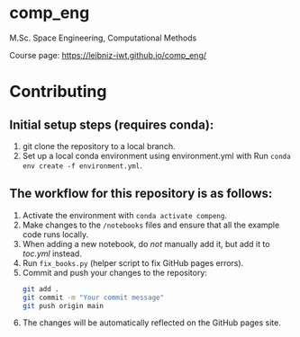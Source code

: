 # comp_eng
M.Sc. Space Engineering, Computational Methods

Course page: https://leibniz-iwt.github.io/comp_eng/


# Contributing

## Initial setup steps (requires conda):
1. git clone the repository to a local branch.
2. Set up a local conda environment using environment.yml with
Run `conda env create -f environment.yml`.

## The workflow for this repository is as follows:
1. Activate the environment with `conda activate compeng`.
2. Make changes to the `/notebooks` files and ensure that all the example code runs locally.
3. When adding a new notebook, do _not_ manually add it, but add it to _toc.yml_ instead.
4. Run `fix_books.py` (helper script to fix GitHub pages errors).
5. Commit and push your changes to the repository:
   ```bash
   git add .
   git commit -m "Your commit message"
   git push origin main
   ```
6. The changes will be automatically reflected on the GitHub pages site.

